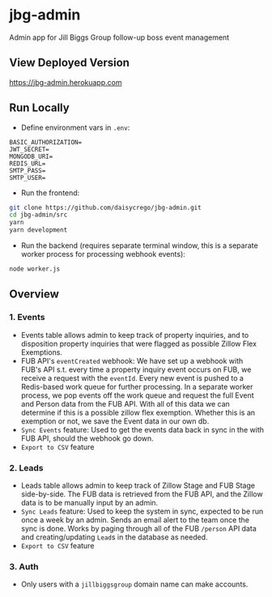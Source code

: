 # jbg-admin
Admin app for Jill Biggs Group follow-up boss event management

## View Deployed Version
https://jbg-admin.herokuapp.com

## Run Locally
- Define environment vars in `.env`:
```
BASIC_AUTHORIZATION=
JWT_SECRET=
MONGODB_URI=
REDIS_URL=
SMTP_PASS=
SMTP_USER=
```

- Run the frontend:
```bash
git clone https://github.com/daisycrego/jbg-admin.git
cd jbg-admin/src
yarn 
yarn development
```

- Run the backend (requires separate terminal window, this is a separate worker process for processing webhook events): 
```bash
node worker.js
```

## Overview

### 1. Events
- Events table allows admin to keep track of property inquiries, and to disposition property inquiries that were flagged as possible Zillow Flex Exemptions. 
- FUB API's `eventCreated` webhook: We have set up a webhook with FUB's API s.t. every time a property inquiry event occurs on FUB, we receive a request with the `eventId`. Every new event is pushed to a Redis-based work queue for further processing. In a separate worker process, we pop events off the work queue and request the full Event and Person data from the FUB API. With all of this data we can determine if this is a possible zillow flex exemption. Whether this is an exemption or not, we save the Event data in our own db. 
- `Sync Events` feature: Used to get the events data back in sync in the with FUB API, should the webhook go down.
- `Export to CSV` feature

### 2. Leads
- Leads table allows admin to keep track of Zillow Stage and FUB Stage side-by-side. The FUB data is retrieved from the FUB API, and the Zillow data is to be manually input by an admin. 
- `Sync Leads` feature: Used to keep the system in sync, expected to be run once a week by an admin. Sends an email alert to the team once the sync is done. Works by paging through all of the FUB `/person` API data and creating/updating `Lead`s in the database as needed. 
- `Export to CSV` feature

### 3. Auth
- Only users with a `jillbiggsgroup` domain name can make accounts. 
